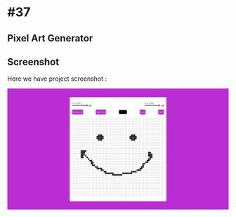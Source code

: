 # #37

## Pixel Art Generator


## Screenshot
Here we have project screenshot :

![screenshot](screenshot.jpeg)